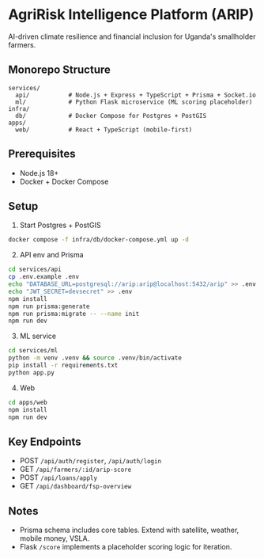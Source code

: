 # AgriRisk Intelligence Platform (ARIP)

AI-driven climate resilience and financial inclusion for Uganda's smallholder farmers.

## Monorepo Structure

```
services/
  api/           # Node.js + Express + TypeScript + Prisma + Socket.io
  ml/            # Python Flask microservice (ML scoring placeholder)
infra/
  db/            # Docker Compose for Postgres + PostGIS
apps/
  web/           # React + TypeScript (mobile-first)
```

## Prerequisites
- Node.js 18+
- Docker + Docker Compose

## Setup

1) Start Postgres + PostGIS
```bash
docker compose -f infra/db/docker-compose.yml up -d
```

2) API env and Prisma
```bash
cd services/api
cp .env.example .env
echo "DATABASE_URL=postgresql://arip:arip@localhost:5432/arip" >> .env
echo "JWT_SECRET=devsecret" >> .env
npm install
npm run prisma:generate
npm run prisma:migrate -- --name init
npm run dev
```

3) ML service
```bash
cd services/ml
python -m venv .venv && source .venv/bin/activate
pip install -r requirements.txt
python app.py
```

4) Web
```bash
cd apps/web
npm install
npm run dev
```

## Key Endpoints
- POST `/api/auth/register`, `/api/auth/login`
- GET `/api/farmers/:id/arip-score`
- POST `/api/loans/apply`
- GET `/api/dashboard/fsp-overview`

## Notes
- Prisma schema includes core tables. Extend with satellite, weather, mobile money, VSLA.
- Flask `/score` implements a placeholder scoring logic for iteration.
